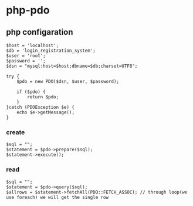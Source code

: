 # php-pdo

## php configaration

  ```
  $host = 'localhost';
  $db = 'login_registration_system';
  $user = 'root';
  $password = '';
  $dsn = "mysql:host=$host;dbname=$db;charset=UTF8";

  try {
      $pdo = new PDO($dsn, $user, $password);

      if ($pdo) {
          return $pdo;
      }
  }catch (PDOException $e) {
      echo $e->getMessage();
  }
  ```


### create

  ```
  $sql = "";
  $statement = $pdo->prepare($sql);
  $statement->execute();
  ```
  
### read
  
  ```
  $sql = "";
  $statement = $pdo->query($sql);
  $allrows = $statement->fetchAll(PDO::FETCH_ASSOC); // through loop(we use foreach) we will get the single row
 ```
